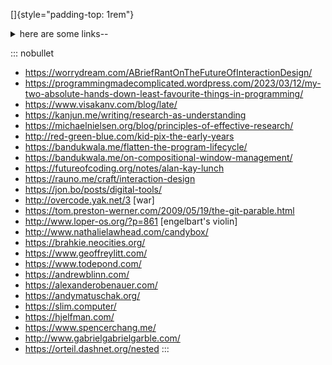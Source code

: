 <title>Links</title>

<style>
header {
    all: revert;
}
main article {
    max-width: revert;
    padding: revert;
}
</style>

[]{style="padding-top: 1rem"}

<details>
<summary>here are some links--</summary>

What? Is that not enough? What do you want me to say?\
Should the links have helpful titles so you know what you're getting into?\
Should I tell you what I'm trying to achieve by posting this page on the internet?\
Would that help you pick? Would that make you feel comfortable?

I'll tell you one thing:\
**click on a link**
</details>

::: nobullet
* <https://worrydream.com/ABriefRantOnTheFutureOfInteractionDesign/>
* <https://programmingmadecomplicated.wordpress.com/2023/03/12/my-two-absolute-hands-down-least-favourite-things-in-programming/>
* <https://www.visakanv.com/blog/late/>
* <https://kanjun.me/writing/research-as-understanding>
* <https://michaelnielsen.org/blog/principles-of-effective-research/>
* <http://red-green-blue.com/kid-pix-the-early-years>
* <https://bandukwala.me/flatten-the-program-lifecycle/>
* <https://bandukwala.me/on-compositional-window-management/>
* <https://futureofcoding.org/notes/alan-kay-lunch>
* <https://rauno.me/craft/interaction-design>
* <https://jon.bo/posts/digital-tools/>
* <http://overcode.yak.net/3> [war]
* <https://tom.preston-werner.com/2009/05/19/the-git-parable.html>
* <http://www.loper-os.org/?p=861> [engelbart's violin]
* <http://www.nathalielawhead.com/candybox/>
* <https://brahkie.neocities.org/>
* <https://www.geoffreylitt.com/>
* <https://www.todepond.com/>
* <https://andrewblinn.com/>
* <https://alexanderobenauer.com/>
* <https://andymatuschak.org/>
* <https://slim.computer/>
* <https://hjelfman.com/>
* <https://www.spencerchang.me/>
* <http://www.gabrielgabrielgarble.com/>
* <https://orteil.dashnet.org/nested>
:::
